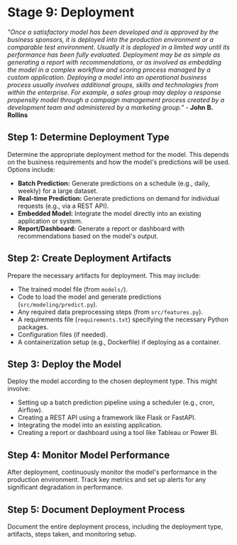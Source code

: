 # Stage 9: Deployment
_"Once a satisfactory model has been developed and is approved by the business sponsors, it is deployed into the production environment or a comparable test environment. Usually it is deployed in a limited way until its performance has been fully evaluated. Deployment may be as simple as generating a report with recommendations, or as involved as embedding the model in a complex workflow and scoring process managed by a custom application. Deploying a model into an operational business process usually involves additional groups, skills and technologies from within the enterprise. For example, a sales group may deploy a response propensity model through a campaign management process created by a development team and administered by a marketing group."_ - **John B. Rollins**

## Step 1: Determine Deployment Type
Determine the appropriate deployment method for the model. This depends on the business requirements and how the model's predictions will be used. Options include:

* **Batch Prediction:** Generate predictions on a schedule (e.g., daily, weekly) for a large dataset.
* **Real-time Prediction:** Generate predictions on demand for individual requests (e.g., via a REST API).
* **Embedded Model:** Integrate the model directly into an existing application or system.
* **Report/Dashboard:** Generate a report or dashboard with recommendations based on the model's output.

## Step 2: Create Deployment Artifacts
Prepare the necessary artifacts for deployment. This may include:

* The trained model file (from `models/`).
* Code to load the model and generate predictions (`src/modeling/predict.py`).
* Any required data preprocessing steps (from `src/features.py`).
* A requirements file (`requirements.txt`) specifying the necessary Python packages.
* Configuration files (if needed).
* A containerization setup (e.g., Dockerfile) if deploying as a container.

## Step 3: Deploy the Model
Deploy the model according to the chosen deployment type. This might involve:

* Setting up a batch prediction pipeline using a scheduler (e.g., cron, Airflow).
* Creating a REST API using a framework like Flask or FastAPI.
* Integrating the model into an existing application.
* Creating a report or dashboard using a tool like Tableau or Power BI.

## Step 4: Monitor Model Performance
After deployment, continuously monitor the model's performance in the production environment. Track key metrics and set up alerts for any significant degradation in performance.

## Step 5: Document Deployment Process
Document the entire deployment process, including the deployment type, artifacts, steps taken, and monitoring setup.
